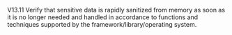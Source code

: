 V13.11 Verify that sensitive data is rapidly sanitized from memory as soon as it is no longer needed and handled in accordance to functions and techniques supported by the framework&#47;library&#47;operating system. 
